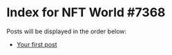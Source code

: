 # Index for NFT World #7368
Posts will be displayed in the order below:

- [Your first post](./001-first.md)

